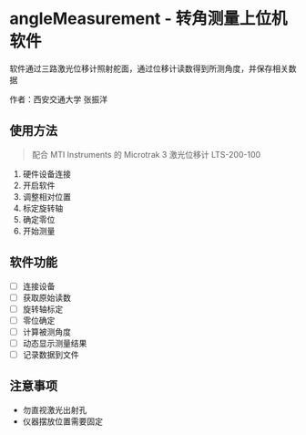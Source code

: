 # angleMeasurement - 转角测量上位机软件

软件通过三路激光位移计照射舵面，通过位移计读数得到所测角度，并保存相关数据

作者：西安交通大学 张振洋

## 使用方法

> 配合 MTI Instruments 的 Microtrak 3 激光位移计 LTS-200-100

1. 硬件设备连接
2. 开启软件
3. 调整相对位置
4. 标定旋转轴
5. 确定零位
6. 开始测量

## 软件功能

- [ ] 连接设备
- [ ] 获取原始读数
- [ ] 旋转轴标定
- [ ] 零位确定
- [ ] 计算被测角度
- [ ] 动态显示测量结果
- [ ] 记录数据到文件

## 注意事项

- 勿直视激光出射孔
- 仪器摆放位置需要固定
